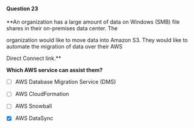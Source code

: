 #### Question  23


**An organization has a large amount of data on Windows (SMB) file shares in their on-premises data center. The

organization would like to move data into Amazon S3. They would like to automate the migration of data over their AWS

Direct Connect link.**


**Which AWS service can assist them?**


- [ ] AWS Database Migration Service (DMS)


- [ ] AWS CloudFormation


- [ ] AWS Snowball


- [x] AWS DataSync

